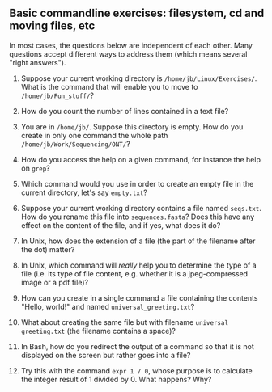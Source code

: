 ## Basic commandline exercises: filesystem, cd and moving files, etc

In most cases, the questions below are independent of each other. Many questions accept different ways to address them (which means several "right answers").

  1. Suppose your current working directory is `/home/jb/Linux/Exercises/`. What is the command that will enable you to move to `/home/jb/Fun_stuff/`?

  2. How do you count the number of lines contained in a text file?

  3. You are in `/home/jb/`. Suppose this directory is empty. How do you create in only one command the whole path `/home/jb/Work/Sequencing/ONT/`?

  4. How do you access the help on a given command, for instance the help on `grep`?

  5. Which command would you use in order to create an empty file in the current directory, let's say `empty.txt`? 

  6. Suppose your current working directory contains a file named `seqs.txt`. How do you rename this file into `sequences.fasta`? Does this have any effect on the content of the file, and if yes, what does it do?

  7. In Unix, how does the extension of a file (the part of the filename after the dot) matter?

  8. In Unix, which command will *really* help you to determine the type of a file (i.e. its type of file content, e.g. whether it is a jpeg-compressed image or a pdf file)?

  9. How can you create in a single command a file containing the contents "Hello, world!" and named `universal_greeting.txt`?

  10. What about creating the same file but with filename `universal greeting.txt` (the filename contains a space)?

  11. In Bash, how do you redirect the output of a command so that it is not displayed on the screen but rather goes into a file?

  12. Try this with the command `expr 1 / 0`, whose purpose is to calculate the integer result of 1 divided by 0. What happens? Why?


